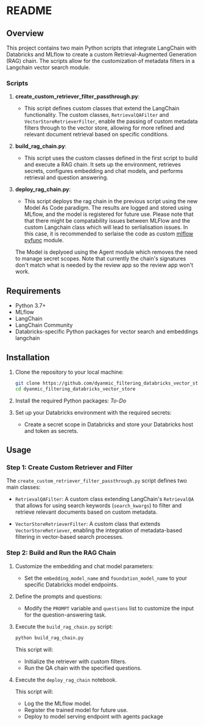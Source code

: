 # README

## Overview

This project contains two main Python scripts that integrate LangChain with Databricks and MLflow to create a custom Retrieval-Augmented Generation (RAG) chain. The scripts allow for the customization of metadata filters in a Langchain vector search module.

### Scripts

1. **create_custom_retriever_filter_passthrough.py**: 
   - This script defines custom classes that extend the LangChain functionality. The custom classes, `RetrievalQAFilter` and `VectorStoreRetrieverFilter`, enable the passing of custom metadata filters through to the vector store, allowing for more refined and relevant document retrieval based on specific conditions.

2. **build_rag_chain.py**:
   - This script uses the custom classes defined in the first script to build and execute a RAG chain. It sets up the environment, retrieves secrets, configures embedding and chat models, and performs retrieval and question answering.  

2. **deploy_rag_chain.py**:
   - This script deploys the rag chain in the previous script using the new Model As Code paradigm. The results are logged and stored using MLflow, and the model is registered for future use. Please note that that there might be compatability issues between MLFlow and the custom Langchain class which will lead to serlialisation issues. In this case, it is recommended to serlaise the code as custom [mlflow pyfunc](https://mlflow.org/docs/latest/python_api/mlflow.pyfunc.html) module.

   The Model is deplyoed using the Agent module which removes the need to manage secret scopes. Note that currently the chain's signatures don't match what is needed by the review app so the review app won't work.    

## Requirements

- Python 3.7+
- MLflow
- LangChain
- LangChain Community
- Databricks-specific Python packages for vector search and embeddings langchain

## Installation

1. Clone the repository to your local machine:
    ```bash
    git clone https://github.com/dyanmic_filtering_databricks_vector_store.git
    cd dyanmic_filtering_databricks_vector_store
    ```

2. Install the required Python packages:
   *To-Do*

3. Set up your Databricks environment with the required secrets:
   - Create a secret scope in Databricks and store your Databricks host and token as secrets.

## Usage

### Step 1: Create Custom Retriever and Filter

The `create_custom_retriever_filter_passthrough.py` script defines two main classes:

- `RetrievalQAFilter`: A custom class extending LangChain's `RetrievalQA` that allows for using search keywords (`search_kwargs`) to filter and retrieve relevant documents based on custom metadata.

- `VectorStoreRetrieverFilter`: A custom class that extends `VectorStoreRetriever`, enabling the integration of metadata-based filtering in vector-based search processes.

### Step 2: Build and Run the RAG Chain

1. Customize the embedding and chat model parameters:
   
   - Set the `embedding_model_name` and `foundation_model_name` to your specific Databricks model endpoints.

2. Define the prompts and questions:
   - Modify the `PROMPT` variable and `questions` list to customize the input for the question-answering task.

3. Execute the `build_rag_chain.py` script:
    ```bash
    python build_rag_chain.py
    ```

   This script will:
   - Initialize the retriever with custom filters.
   - Run the QA chain with the specified questions.

4. Execute the `deploy_rag_chain` notebook.
   
   This script will:
   - Log the the MLflow model.
   - Register the trained model for future use.
   - Deploy to model serving endpoint with agents package